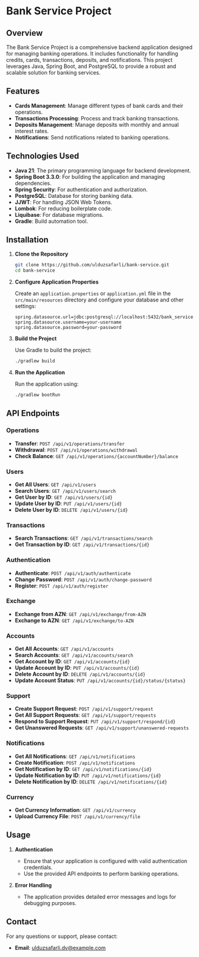 # Bank Service Project

## Overview

The Bank Service Project is a comprehensive backend application designed for managing banking operations. It includes functionality for handling credits, cards, transactions, deposits, and notifications. This project leverages Java, Spring Boot, and PostgreSQL to provide a robust and scalable solution for banking services.

## Features

- **Cards Management**: Manage different types of bank cards and their operations.
- **Transactions Processing**: Process and track banking transactions.
- **Deposits Management**: Manage deposits with monthly and annual interest rates.
- **Notifications**: Send notifications related to banking operations.

## Technologies Used

- **Java 21**: The primary programming language for backend development.
- **Spring Boot 3.3.0**: For building the application and managing dependencies.
- **Spring Security**: For authentication and authorization.
- **PostgreSQL**: Database for storing banking data.
- **JJWT**: For handling JSON Web Tokens.
- **Lombok**: For reducing boilerplate code.
- **Liquibase**: For database migrations.
- **Gradle**: Build automation tool.

## Installation

1. **Clone the Repository**

   ```bash
   git clone https://github.com/ulduzsafarli/bank-service.git
   cd bank-service
   ```

2. **Configure Application Properties**

   Create an `application.properties` or `application.yml` file in the `src/main/resources` directory and configure your database and other settings:

   ```properties
   spring.datasource.url=jdbc:postgresql://localhost:5432/bank_service
   spring.datasource.username=your-username
   spring.datasource.password=your-password
   ```

3. **Build the Project**

   Use Gradle to build the project:

   ```bash
   ./gradlew build
   ```

4. **Run the Application**

   Run the application using:

   ```bash
   ./gradlew bootRun
   ```

## API Endpoints

### Operations
- **Transfer**: `POST /api/v1/operations/transfer`
- **Withdrawal**: `POST /api/v1/operations/withdrawal`
- **Check Balance**: `GET /api/v1/operations/{accountNumber}/balance`

### Users
- **Get All Users**: `GET /api/v1/users`
- **Search Users**: `GET /api/v1/users/search`
- **Get User by ID**: `GET /api/v1/users/{id}`
- **Update User by ID**: `PUT /api/v1/users/{id}`
- **Delete User by ID**: `DELETE /api/v1/users/{id}`

### Transactions
- **Search Transactions**: `GET /api/v1/transactions/search`
- **Get Transaction by ID**: `GET /api/v1/transactions/{id}`

### Authentication
- **Authenticate**: `POST /api/v1/auth/authenticate`
- **Change Password**: `POST /api/v1/auth/change-password`
- **Register**: `POST /api/v1/auth/register`

### Exchange
- **Exchange from AZN**: `GET /api/v1/exchange/from-AZN`
- **Exchange to AZN**: `GET /api/v1/exchange/to-AZN`

### Accounts
- **Get All Accounts**: `GET /api/v1/accounts`
- **Search Accounts**: `GET /api/v1/accounts/search`
- **Get Account by ID**: `GET /api/v1/accounts/{id}`
- **Update Account by ID**: `PUT /api/v1/accounts/{id}`
- **Delete Account by ID**: `DELETE /api/v1/accounts/{id}`
- **Update Account Status**: `PUT /api/v1/accounts/{id}/status/{status}`

### Support
- **Create Support Request**: `POST /api/v1/support/request`
- **Get All Support Requests**: `GET /api/v1/support/requests`
- **Respond to Support Request**: `PUT /api/v1/support/respond/{id}`
- **Get Unanswered Requests**: `GET /api/v1/support/unanswered-requests`

### Notifications
- **Get All Notifications**: `GET /api/v1/notifications`
- **Create Notification**: `POST /api/v1/notifications`
- **Get Notification by ID**: `GET /api/v1/notifications/{id}`
- **Update Notification by ID**: `PUT /api/v1/notifications/{id}`
- **Delete Notification by ID**: `DELETE /api/v1/notifications/{id}`

### Currency
- **Get Currency Information**: `GET /api/v1/currency`
- **Upload Currency File**: `POST /api/v1/currency/file`

## Usage

1. **Authentication**

   - Ensure that your application is configured with valid authentication credentials.
   - Use the provided API endpoints to perform banking operations.

2. **Error Handling**

   - The application provides detailed error messages and logs for debugging purposes.

## Contact

For any questions or support, please contact:

- **Email**: [ulduzsafarli.dv@example.com](mailto:ulduzsafarli.dv@example.com)
